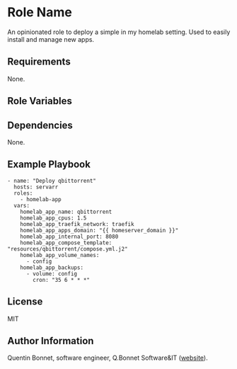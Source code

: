 Role Name
=========

An opinionated role to deploy a simple in my homelab setting. Used to easily install and manage new apps.

Requirements
------------

None.

Role Variables
--------------

Dependencies
------------

None.

Example Playbook
----------------

    - name: "Deploy qbittorrent"
      hosts: servarr
      roles:
        - homelab-app
      vars:
        homelab_app_name: qbittorrent
        homelab_app_cpus: 1.5
        homelab_app_traefik_network: traefik
        homelab_app_apps_domain: "{{ homeserver_domain }}"
        homelab_app_internal_port: 8080
        homelab_app_compose_template: "resources/qbittorrent/compose.yml.j2"
        homelab_app_volume_names:
          - config
        homelab_app_backups:
          - volume: config
            cron: "35 6 * * *"

License
-------

MIT

Author Information
------------------

Quentin Bonnet, software engineer, Q.Bonnet Software&IT ([website](https://bonnet.software)).
